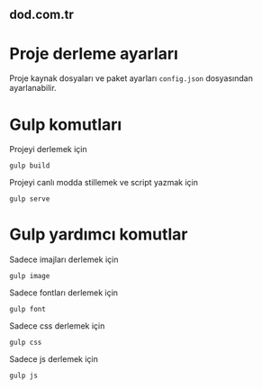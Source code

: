 ## dod.com.tr

# Proje derleme ayarları
Proje kaynak dosyaları ve paket ayarları `config.json` dosyasından ayarlanabilir.

# Gulp komutları

Projeyi derlemek için 
```
gulp build
``` 

Projeyi canlı modda stillemek ve script yazmak için
```
gulp serve
```


# Gulp yardımcı komutlar
Sadece imajları derlemek için
```
gulp image 
```

Sadece fontları derlemek için
```
gulp font
```

Sadece css derlemek için
```
gulp css 
```

Sadece js derlemek için
```
gulp js 
```
